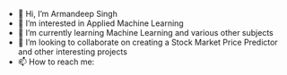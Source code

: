 - 👋 Hi, I’m Armandeep Singh
- 👀 I’m interested in Applied Machine Learning
- 🌱 I’m currently learning Machine Learning and various other subjects 
- 💞️ I’m looking to collaborate on creating a Stock Market Price Predictor and other interesting projects
- 📫 How to reach me: 

<!---
ArmanS11/ArmanS11 is a ✨ special ✨ repository because its `README.md` (this file) appears on your GitHub profile.
You can click the Preview link to take a look at your changes.
--->
